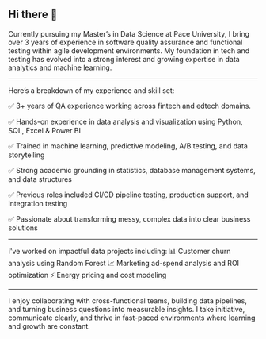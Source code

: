 ## Hi there 👋
<!--
**sajansshergill/sajansshergill** is a ✨ _special_ ✨ repository because its `README.md` (this file) appears on your GitHub profile.

Here are some ideas to get you started:

- 🔭 I’m currently working on ...
- 🌱 I’m currently learning ...
- 👯 I’m looking to collaborate on ...
- 🤔 I’m looking for help with ...
- 💬 Ask me about ...
- 📫 How to reach me: ...
- 😄 Pronouns: ...
- ⚡ Fun fact: ...
-->
Currently pursuing my Master’s in Data Science at Pace University, I bring over 3 years of experience in software quality assurance and functional testing within agile development environments. My foundation in tech and testing has evolved into a strong interest and growing expertise in data analytics and machine learning.

--------------------------------------------------------------------------------------------------------------------------------------------
Here’s a breakdown of my experience and skill set:

✅ 3+ years of QA experience working across fintech and edtech domains.

✅ Hands-on experience in data analysis and visualization using Python, SQL, Excel & Power BI

✅ Trained in machine learning, predictive modeling, A/B testing, and data storytelling

✅ Strong academic grounding in statistics, database management systems, and data structures

✅ Previous roles included CI/CD pipeline testing, production support, and integration testing

✅ Passionate about transforming messy, complex data into clear business solutions

---------------------------------------------------------------------------------------------------------------------------------------------
I've worked on impactful data projects including:
📊 Customer churn analysis using Random Forest
📈 Marketing ad-spend analysis and ROI optimization
⚡ Energy pricing and cost modeling

---------------------------------------------------------------------------------------------------------------------------------------------

I enjoy collaborating with cross-functional teams, building data pipelines, and turning business questions into measurable insights. I take initiative, communicate clearly, and thrive in fast-paced environments where learning and growth are constant.
